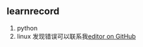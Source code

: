 ## learnrecord
1. python
2. linux
发现错误可以联系我[editor on GitHub](https://github.com/luoqian67/LearnRecord/edit/master/README.md)
